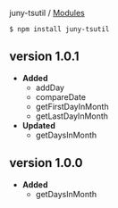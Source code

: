 juny-tsutil / [Modules](docs/modules.md)

```shell
$ npm install juny-tsutil
```

## version 1.0.1
- **Added**
    - addDay
    - compareDate
    - getFirstDayInMonth
    - getLastDayInMonth
- **Updated**
    - getDaysInMonth

## version 1.0.0
- **Added**
    - getDaysInMonth